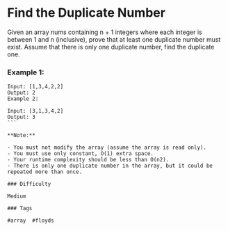 # Find the Duplicate Number

Given an array nums containing n + 1 integers where each integer is between 1 and n (inclusive), prove that at least one duplicate number must exist. Assume that there is only one duplicate number, find the duplicate one.

### Example 1:

````
Input: [1,3,4,2,2]
Output: 2
Example 2:

Input: [3,1,3,4,2]
Output: 3
```

**Note:**

- You must not modify the array (assume the array is read only).
- You must use only constant, O(1) extra space.
- Your runtime complexity should be less than O(n2).
- There is only one duplicate number in the array, but it could be repeated more than once.

### Difficulty

Medium

### Tags

#array  #floyds
````
